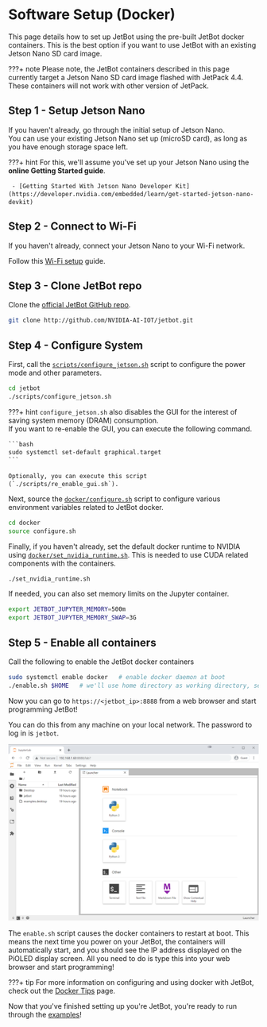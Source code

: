 # Software Setup (Docker)

This page details how to set up JetBot using the pre-built JetBot docker containers. This is the best option if you want to use JetBot with an existing Jetson Nano SD card image.

???+ note
    Please note, the JetBot containers described in this page currently target a Jetson Nano SD card image flashed with JetPack 4.4. These containers will not work with other version of JetPack.


## Step 1 - Setup Jetson Nano

If you haven't already, go through the initial setup of Jetson Nano.<br>
You can use your existing Jetson Nano set up (microSD card), as long as you have enough storage space left.

???+ hint
    For this, we'll assume you've set up your Jetson Nano using the **online Getting Started guide**.
        
     - [Getting Started With Jetson Nano Developer Kit](https://developer.nvidia.com/embedded/learn/get-started-jetson-nano-devkit)

## Step 2 - Connect to Wi-Fi

If you haven't already, connect your Jetson Nano to your Wi-Fi network.

Follow this [Wi-Fi setup](wifi_setup.md) guide.


## Step 3 - Clone JetBot repo

Clone the [official JetBot GitHub repo](https://github.com/NVIDIA-AI-IOT/jetbot).

```bash
git clone http://github.com/NVIDIA-AI-IOT/jetbot.git
```

## Step 4 - Configure System

First, call the [``scripts/configure_jetson.sh``](https://github.com/NVIDIA-AI-IOT/jetbot/blob/master/scripts/configure_jetson.sh) script to configure the power mode and other parameters.

```bash
cd jetbot
./scripts/configure_jetson.sh
```

???+ hint
    `configure_jetson.sh` also disables the GUI for the interest of saving system memory (DRAM) consumption.<br>
    If you want to re-enable the GUI, you can execute the following command.
    
    ```bash
    sudo systemctl set-default graphical.target
    ```
    
    Optionally, you can execute this script (`./scripts/re_enable_gui.sh`). 

Next, source the [``docker/configure.sh``](https://github.com/NVIDIA-AI-IOT/jetbot/blob/master/docker/configure.sh) script to configure various environment variables related to JetBot docker.

```bash
cd docker
source configure.sh
```

Finally, if you haven't already, set the default docker runtime to NVIDIA using [``docker/set_nvidia_runtime.sh``](https://github.com/NVIDIA-AI-IOT/jetbot/blob/master/docker/set_nvidia_runtime.sh).  This is needed to use
CUDA related components with the containers.

```bash
./set_nvidia_runtime.sh
```

If needed, you can also set memory limits on the Jupyter container.

```bash
export JETBOT_JUPYTER_MEMORY=500m
export JETBOT_JUPYTER_MEMORY_SWAP=3G
```


## Step 5 - Enable all containers

Call the following to enable the JetBot docker containers 

```bash
sudo systemctl enable docker   # enable docker daemon at boot
./enable.sh $HOME   # we'll use home directory as working directory, set this as you please.
```

Now you can go to ``https://<jetbot_ip>:8888`` from a web browser and start programming JetBot!

You can do this from any machine on your local network.  The password to log in is ``jetbot``.

![](../images/docker_jupyter-on-browser.png)

The `enable.sh` script causes the docker containers to restart at boot. This means the next time you power on your JetBot, the containers will automatically start, and you should see the IP address displayed on the PiOLED display screen. All you need to do is type this into your web browser and start programming!

???+ tip
    For more information on configuring and using docker with JetBot, check out the [Docker Tips](../reference/docker_tips.md) page.
    
Now that you've finished setting up you're JetBot, you're ready to run through the [examples](../examples/basic_motion.md)!


